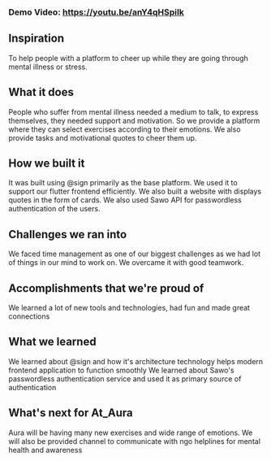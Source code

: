 ### Demo Video: https://youtu.be/anY4qHSpiIk

## Inspiration
To help people with a platform to cheer up while they are going through mental illness or stress. 

## What it does
People who suffer from mental illness needed a medium to talk, to express themselves, they needed support and motivation. So we provide a platform where they can select exercises according to their emotions. We also provide tasks and motivational quotes to cheer them up.

## How we built it
It was built using @sign primarily as the base platform. We used it to support our flutter frontend efficiently. We also built a website with displays quotes in the form of cards.
We also used Sawo API for passwordless authentication of the users.

## Challenges we ran into
We faced time management as one of our biggest challenges as we had lot of things in our mind to work on. We overcame it with good teamwork.

## Accomplishments that we're proud of
We learned a lot of new tools and technologies, had fun and made great connections

## What we learned
We learned about @sign and how it's architecture technology helps modern frontend application to function smoothly
We learned about Sawo's passwordless authentication service and used it as primary source of authentication

## What's next for At_Aura
Aura will be having many new exercises and wide range of emotions. We will also be provided channel to communicate with ngo helplines for mental health and awareness

